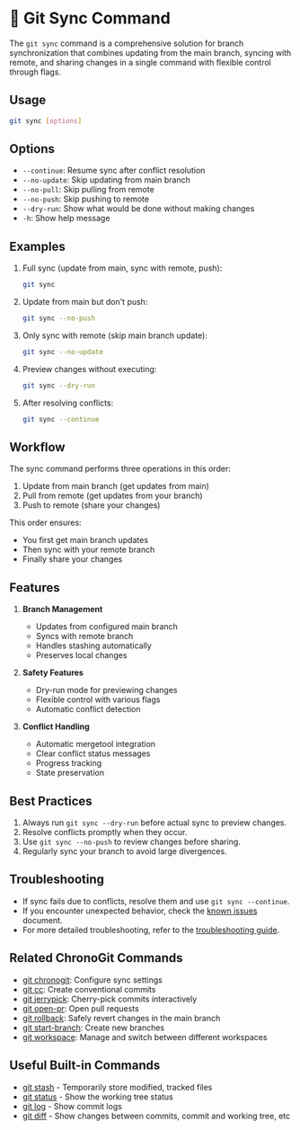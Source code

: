 # 🔄 Git Sync Command

The `git sync` command is a comprehensive solution for branch synchronization that combines updating from the main branch, syncing with remote, and sharing changes in a single command with flexible control through flags.

## Usage

```bash
git sync [options]
```

## Options

- `--continue`: Resume sync after conflict resolution
- `--no-update`: Skip updating from main branch
- `--no-pull`: Skip pulling from remote
- `--no-push`: Skip pushing to remote
- `--dry-run`: Show what would be done without making changes
- `-h`: Show help message

## Examples

1. Full sync (update from main, sync with remote, push):
   ```bash
   git sync
   ```

2. Update from main but don't push:
   ```bash
   git sync --no-push
   ```

3. Only sync with remote (skip main branch update):
   ```bash
   git sync --no-update
   ```

4. Preview changes without executing:
   ```bash
   git sync --dry-run
   ```

5. After resolving conflicts:
   ```bash
   git sync --continue
   ```

## Workflow

The sync command performs three operations in this order:
1. Update from main branch (get updates from main)
2. Pull from remote (get updates from your branch)
3. Push to remote (share your changes)

This order ensures:
- You first get main branch updates
- Then sync with your remote branch
- Finally share your changes

## Features

1. **Branch Management**
   - Updates from configured main branch
   - Syncs with remote branch
   - Handles stashing automatically
   - Preserves local changes

2. **Safety Features**
   - Dry-run mode for previewing changes
   - Flexible control with various flags
   - Automatic conflict detection

3. **Conflict Handling**
   - Automatic mergetool integration
   - Clear conflict status messages
   - Progress tracking
   - State preservation

## Best Practices

1. Always run `git sync --dry-run` before actual sync to preview changes.
2. Resolve conflicts promptly when they occur.
3. Use `git sync --no-push` to review changes before sharing.
4. Regularly sync your branch to avoid large divergences.

## Troubleshooting

- If sync fails due to conflicts, resolve them and use `git sync --continue`.
- If you encounter unexpected behavior, check the [known issues](../known-issues.md) document.
- For more detailed troubleshooting, refer to the [troubleshooting guide](../installation/troubleshooting.md).

## Related ChronoGit Commands

- [git chronogit](chronogit.md): Configure sync settings
- [git cc](conventional-commit.md): Create conventional commits
- [git jerrypick](jerrypick.md): Cherry-pick commits interactively
- [git open-pr](open-pr.md): Open pull requests
- [git rollback](rollback.md): Safely revert changes in the main branch
- [git start-branch](start-branch.md): Create new branches
- [git workspace](workspace.md): Manage and switch between different workspaces

## Useful Built-in Commands

- [git stash](https://git-scm.com/docs/git-stash) - Temporarily store modified, tracked files
- [git status](https://git-scm.com/docs/git-status) - Show the working tree status
- [git log](https://git-scm.com/docs/git-log) - Show commit logs
- [git diff](https://git-scm.com/docs/git-diff) - Show changes between commits, commit and working tree, etc
